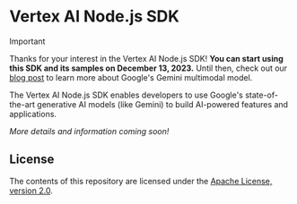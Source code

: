 # Vertex AI Node.js SDK

> [!IMPORTANT]
> Thanks for your interest in the Vertex AI Node.js SDK! **You can start using this SDK and its samples on December 13, 2023.** Until then, check out our [blog post](https://blog.google/technology/ai/google-gemini-ai/) to learn more about Google's Gemini multimodal model.

The Vertex AI Node.js SDK enables developers to use Google's state-of-the-art generative AI models (like Gemini) to build AI-powered features and applications.

*More details and information coming soon!*

## License

The contents of this repository are licensed under the
[Apache License, version 2.0](http://www.apache.org/licenses/LICENSE-2.0).